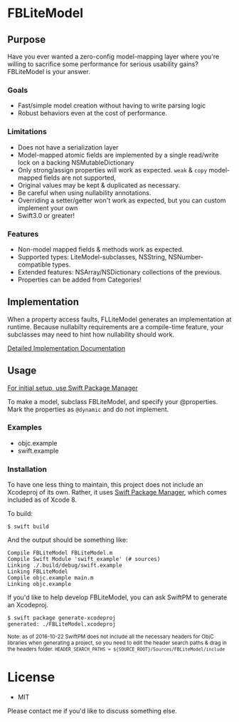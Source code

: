 FBLiteModel
===========

## Purpose

Have you ever wanted a zero-config model-mapping layer where you're willing to sacrifice some performance for serious usability gains? FBLiteModel is your answer.

### Goals

- Fast/simple model creation without having to write parsing logic
- Robust behaviors even at the cost of performance.

### Limitations

- Does not have a serialization layer
- Model-mapped atomic fields are implemented by a single read/write lock on a backing NSMutableDictionary
- Only strong/assign properties will work as expected. `weak` & `copy` model-mapped fields are not supported, 
- Original values may be kept & duplicated as necessary.
- Be careful when using nullability annotations.
- Overriding a setter/getter won't work as expected, but you can custom implement your own
- Swift3.0 or greater!

### Features

- Non-model mapped fields & methods work as expected.
- Supported types: LiteModel-subclasses, NSString, NSNumber-compatible types.
- Extended features: NSArray/NSDictionary collections of the previous.
- Properties can be added from Categories!

## Implementation

When a property access faults, FLLiteModel generates an implementation at runtime. Because nullabilty requirements are a compile-time feature, your subclasses may need to hint how nullability should work. 

[Detailed Implementation Documentation](../blob/master/Implementation.md)

## Usage

[For initial setup, use Swift Package Manager](#installation)

To make a model, subclass FBLiteModel, and specify your @properties. Mark the properties as `@dynamic` and do not implement. 

### Examples

- objc.example
- swift.example

### Installation

To have one less thing to maintain, this project does not include an Xcodeproj of its own. Rather, it uses [Swift Package Manager](https://swift.org/package-manager), which comes included as of Xcode 8.

To build:

	$ swift build

And the output should be something like:

	Compile FBLiteModel FBLiteModel.m
	Compile Swift Module 'swift_example' (# sources)
	Linking ./.build/debug/swift.example
	Linking FBLiteModel
	Compile objc.example main.m
	Linking objc.example

If you'd like to help develop FBLiteModel, you can ask SwiftPM to generate an Xcodeproj.

	$ swift package generate-xcodeproj
	generated: ./FBLiteModel.xcodeproj

<sub>Note: as of 2016-10-22 SwiftPM does not include all the necessary headers for ObjC libraries when generating a project, so you need to edit the header search paths & drag in the headers folder. 
	`HEADER_SEARCH_PATHS = ${SOURCE_ROOT}/Sources/FBLiteModel/include`
</sub>

# License

- MIT

Please contact me if you'd like to discuss something else.
